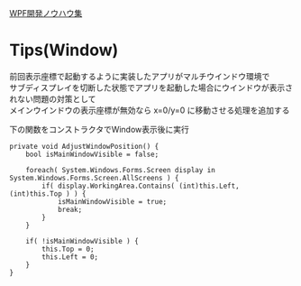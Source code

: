 [WPF開発ノウハウ集](../index.md)
# Tips(Window)

前回表示座標で起動するように実装したアプリがマルチウインドウ環境で<br/>
サブディスプレイを切断した状態でアプリを起動した場合にウインドウが表示されない問題の対策として<br/>
メインウインドウの表示座標が無効なら x=0/y=0 に移動させる処理を追加する<br/>

下の関数をコンストラクタでWindow表示後に実行
```
private void AdjustWindowPosition() {
    bool isMainWindowVisible = false;

    foreach( System.Windows.Forms.Screen display in System.Windows.Forms.Screen.AllScreens ) {
        if( display.WorkingArea.Contains( (int)this.Left, (int)this.Top ) ) {
            isMainWindowVisible = true;
            break;
        }
    }

    if( !isMainWindowVisible ) {
        this.Top = 0;
        this.Left = 0;
    }
}
```
